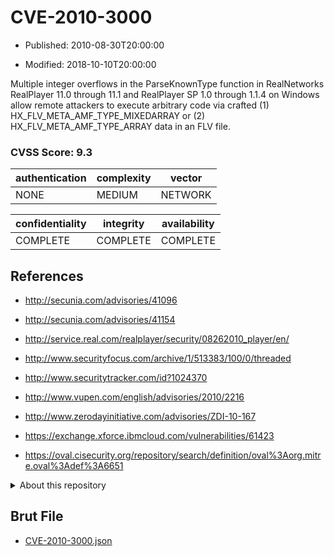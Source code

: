 # CVE-2010-3000

- Published: 2010-08-30T20:00:00

- Modified: 2018-10-10T20:00:00

Multiple integer overflows in the ParseKnownType function in RealNetworks RealPlayer 11.0 through 11.1 and RealPlayer SP 1.0 through 1.1.4 on Windows allow remote attackers to execute arbitrary code via crafted (1) HX_FLV_META_AMF_TYPE_MIXEDARRAY or (2) HX_FLV_META_AMF_TYPE_ARRAY data in an FLV file.

### CVSS Score: **9.3**

| authentication | complexity | vector |
| --- | --- | --- |
| NONE | MEDIUM | NETWORK |

| confidentiality | integrity | availability |
| --- | --- | --- |
| COMPLETE | COMPLETE | COMPLETE |

## References

* http://secunia.com/advisories/41096

* http://secunia.com/advisories/41154

* http://service.real.com/realplayer/security/08262010_player/en/

* http://www.securityfocus.com/archive/1/513383/100/0/threaded

* http://www.securitytracker.com/id?1024370

* http://www.vupen.com/english/advisories/2010/2216

* http://www.zerodayinitiative.com/advisories/ZDI-10-167

* https://exchange.xforce.ibmcloud.com/vulnerabilities/61423

* https://oval.cisecurity.org/repository/search/definition/oval%3Aorg.mitre.oval%3Adef%3A6651

<details>
<summary>About this repository</summary> 

  This repository is part of the project [Live Hack CVE](https://github.com/Live-Hack-CVE). Main website can be found [www.live-hack.org](https://www.live-hack.org) 
  
  Made by [Sn0wAlice](https://github.com/Sn0wAlice) for the people that care about security and need to have a feed of the latest CVEs. Hope you enjoy it, don't forget to star the repo and follow me on [Twitter](https://twitter.com/Sn0wAlice) and [Github](https://github.com/Sn0wAlice). And that is my [personnal website](https://www.alice-snow.me/)

  - [Home Page](https://github.com/Live-Hack-CVE)
  - [Framework](https://github.com/Live-Hack-CVE/cve-framework)
  - [CVE database](https://github.com/Live-Hack-CVE/full_database)
  - [Changelog](https://github.com/Live-Hack-CVE/Changelog)
</details>

## Brut File

* [CVE-2010-3000.json](https://raw.githubusercontent.com/Live-Hack-CVE/full_database/main/cves/2010/CVE-2010-3000.json)

